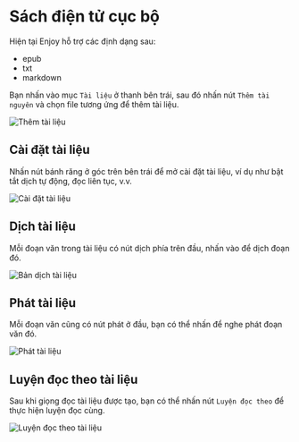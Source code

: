 # Sách điện tử cục bộ

Hiện tại Enjoy hỗ trợ các định dạng sau:

- epub
- txt
- markdown

Bạn nhấn vào mục `Tài liệu` ở thanh bên trái, sau đó nhấn nút `Thêm tài nguyên` và chọn file tương ứng để thêm tài liệu.

![Thêm tài liệu](/images/enjoy/document-add.png)

## Cài đặt tài liệu

Nhấn nút bánh răng ở góc trên bên trái để mở cài đặt tài liệu, ví dụ như bật tắt dịch tự động, đọc liên tục, v.v.

![Cài đặt tài liệu](/images/enjoy/document-settings.png)

## Dịch tài liệu

Mỗi đoạn văn trong tài liệu có nút dịch phía trên đầu, nhấn vào để dịch đoạn đó.

![Bản dịch tài liệu](/images/enjoy/document-translate.png)

## Phát tài liệu

Mỗi đoạn văn cũng có nút phát ở đầu, bạn có thể nhấn để nghe phát đoạn văn đó.


![Phát tài liệu](/images/enjoy/document-play.png)

## Luyện đọc theo tài liệu

Sau khi giọng đọc tài liệu được tạo, bạn có thể nhấn nút `Luyện đọc theo` để thực hiện luyện đọc cùng.

![Luyện đọc theo tài liệu](/images/enjoy/document-shadow.png)
